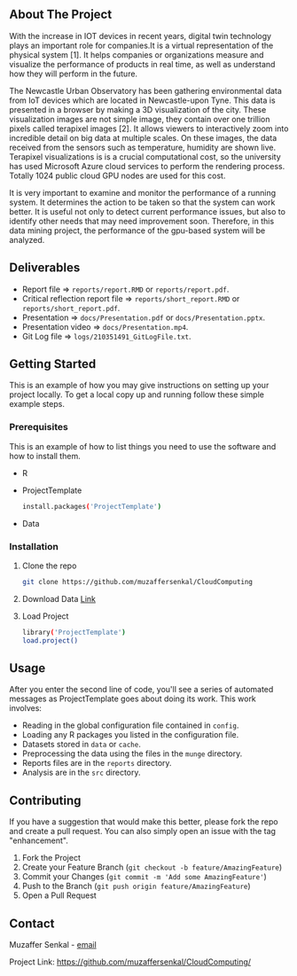 ## About The Project

With the increase in IOT devices in recent years, digital twin technology plays an important role for companies.It is a virtual representation of the physical system [1].
It helps companies or organizations measure and visualize the performance of products in real time, as well as understand how they will perform in the future.

The Newcastle Urban Observatory has been gathering environmental data from IoT devices which are located in Newcastle-upon Tyne. This data is presented in a browser by making a 3D visualization of the city. These visualization images are not simple image, they contain over one trillion pixels called terapixel images [2]. It allows viewers to interactively zoom into incredible detail on big data at multiple scales. On these images, the data received from the sensors such as temperature, humidity are shown live. Terapixel visualizations is is a crucial computational cost, so the university has used Microsoft Azure cloud services to  perform the rendering process. Totally 1024 public cloud GPU nodes are used for this cost. 


It is very important to examine and monitor the performance of a running system. It determines the action to be taken so that the system can work better. It is useful not only to detect current performance issues, but also to identify other needs that may need improvement soon. Therefore, in this data mining project, the performance of the gpu-based system will be analyzed.

## Deliverables

-   Report file  => `reports/report.RMD` or `reports/report.pdf`.
-   Critical reflection report file => `reports/short_report.RMD` or `reports/short_report.pdf`.
-   Presentation =>  `docs/Presentation.pdf` or `docs/Presentation.pptx`.
-   Presentation video  =>  `docs/Presentation.mp4`.
-   Git Log file => `logs/210351491_GitLogFile.txt`.

## Getting Started

This is an example of how you may give instructions on setting up your project locally. To get a local copy up and running follow these simple example steps.


### Prerequisites

This is an example of how to list things you need to use the software and how to install them.

-   R

-   ProjectTemplate

    ``` sh
    install.packages('ProjectTemplate')
    ```
- Data

### Installation

1.  Clone the repo

    ``` sh
    git clone https://github.com/muzaffersenkal/CloudComputing
    ```
    
2.  Download Data [Link](https://github.com/NewcastleDataScience/StudentProjects202122/blob/master/TeraScope/Summary.md)


3.  Load Project

    ``` sh
    library('ProjectTemplate')
    load.project()
    ```

## Usage

After you enter the second line of code, you'll see a series of automated messages as ProjectTemplate goes about doing its work. This work involves:

-   Reading in the global configuration file contained in `config`.
-   Loading any R packages you listed in the configuration file.
-   Datasets stored in `data` or `cache`.
-   Preprocessing the data using the files in the `munge` directory.
-   Reports files are in the `reports` directory.
-   Analysis are in the `src` directory.

## Contributing

If you have a suggestion that would make this better, please fork the repo and create a pull request. You can also simply open an issue with the tag "enhancement".

1.  Fork the Project
2.  Create your Feature Branch (`git checkout -b feature/AmazingFeature`)
3.  Commit your Changes (`git commit -m 'Add some AmazingFeature'`)
4.  Push to the Branch (`git push origin feature/AmazingFeature`)
5.  Open a Pull Request

## Contact

Muzaffer Senkal - [email](mailto:mzffersenkal@gmail.com)

Project Link: <https://github.com/muzaffersenkal/CloudComputing/>
